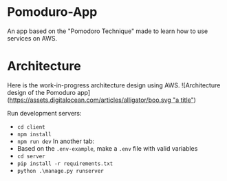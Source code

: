 # Pomoduro-App
An app based on the "Pomodoro Technique" made to learn how to use services on AWS.

# Architecture
Here is the work-in-progress architecture design using AWS.
![Architecture design of the Pomoduro app]([https://assets.digitalocean.com/articles/alligator/boo.svg "a title"](https://photos.app.goo.gl/A2SXieWEwMjTnFj59))

Run development servers:
- `cd client`
- `npm install`
- `npm run dev`
In another tab:
- Based on the `.env-example`, make a `.env` file with valid variables
- `cd server`
- `pip install -r requirements.txt`
- `python .\manage.py runserver`
